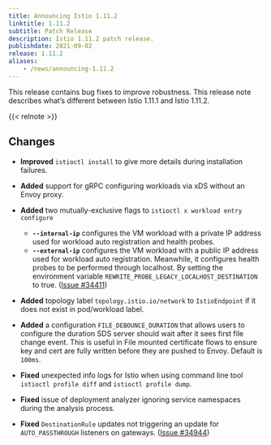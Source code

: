 ```yaml
---
title: Announcing Istio 1.11.2
linktitle: 1.11.2
subtitle: Patch Release
description: Istio 1.11.2 patch release.
publishdate: 2021-09-02
release: 1.11.2
aliases:
    - /news/announcing-1.11.2
---
```


This release contains bug fixes to improve robustness. This release note describes what’s different between Istio 1.11.1 and Istio 1.11.2.

{{< relnote >}}

## Changes

- **Improved** `istioctl install` to give more details during installation failures.

- **Added** support for gRPC configuring workloads via xDS without an Envoy proxy.

- **Added** two mutually-exclusive flags to `istioctl x workload entry configure`
    - **`--internal-ip`** configures the VM workload with a private IP address used for workload auto registration and health probes.
    - **`--external-ip`** configures the VM workload with a public IP address used for workload auto registration. Meanwhile, it configures health probes to be performed through localhost. By setting the environment variable `REWRITE_PROBE_LEGACY_LOCALHOST_DESTINATION` to true.
  ([Issue #34411](https://github.com/istio/istio/issues/34411))

- **Added** topology label `topology.istio.io/network` to `IstioEndpoint` if it does not exist in pod/workload label.

- **Added** a configuration `FILE_DEBOUNCE_DURATION` that allows users to configure the duration SDS server should wait after it sees first file change event. This is useful in File mounted certificate flows to ensure key and cert are fully written before they are pushed to Envoy. Default is `100ms`.

- **Fixed** unexpected info logs for Istio when using command line tool `istioctl profile diff` and `istioctl profile dump`.

- **Fixed** issue of deployment analyzer ignoring service namespaces during the analysis process.

- **Fixed** `DestinationRule` updates not triggering an update for `AUTO_PASSTHROUGH` listeners on gateways.
  ([Issue #34944](https://github.com/istio/istio/issues/34944))

